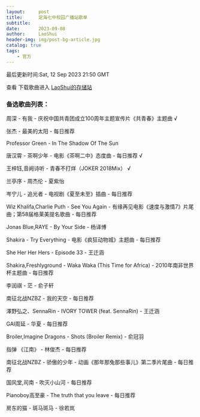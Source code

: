 ```yaml
---
layout:     post
title:      定海七中校园广播站歌单
subtitle:   
date:       2023-09-08
author:     LaoShui
header-img: img/post-bg-article.jpg
catalog: true
tags:
    - 官方
---
```


最后更新时间:Sat, 12 Sep 2023 21:50 GMT

查看 下载歌曲进入 [LaoShui的存储站](https://cloud.dh7zoj.top)

### 备选歌曲列表：
周深 - 有我 - 庆祝中国共青团成立100周年主题宣传片《共青春》主题曲 √

张杰 - 最美的太阳 - 每日推荐

Professor Green - In The Shadow Of The Sun

唐汉霄 - 茶啊少年 - 电影《茶啊二中》态度曲 - 每日推荐 √

王梓钰,音阙诗听 - 青春不打烊（JOKER 2018Mix） √

兰亭序 - 周杰伦 - 夏紫怡

岑宁儿 - 追光者 - 电视剧《夏至未至》插曲 - 每日推荐

Wiz Khalifa,Charlie Puth - See You Again - 有缘再见电影《速度与激情7》片尾曲；第58届格莱美提名歌曲 - 每日推荐

Jonas Blue,RAYE - By Your Side - 杨译博

Shakira - Try Everything - 电影《疯狂动物城》主题曲 - 每日推荐

She Her Her Hers - Episode 33 - 王迁涵

Shakira,Freshlyground - Waka Waka (This Time for Africa) - 2010年南非世界杯主题曲 - 每日推荐

李润祺 - 茫 - 俞子轩

南征北战NZBZ - 我的天空 - 每日推荐

澤野弘之、SennaRin - IVORY TOWER (feat. SennaRin) - 王迁涵

GAI周延 - 华夏 - 每日推荐

Broiler,Imagine Dragons - Shots (Broiler Remix) - 俞冠羽

指弹 《江南》 - 林俊杰 - 每日推荐

南征北战NZBZ - 骄傲的少年 - 动画《那年那兔那些事儿》第二季片尾曲 - 每日推荐

国风堂,司南 - 吹灭小山河 - 每日推荐

Pianoboy高至豪 - The truth that you leave - 每日推荐

房东的猫 - 斑马斑马 - 徐若岚
